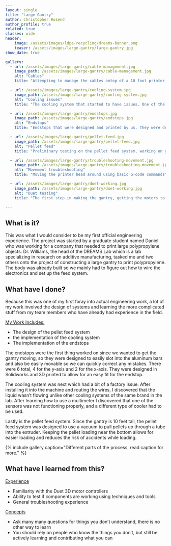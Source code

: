 ```yaml
---
layout: single
title: "Large Gantry"
author: Christopher Rosend
author_profile: true
related: true
classes: wide
header: 
    image: /assets/images/ldpe-recycling/dreams-banner.png
    teaser: /assets/images/large-gantry/large-gantry.jpg
show_date: true 

gallery:
  - url: /assets/images/large-gantry/cable-management.jpg
    image_path: /assets/images/large-gantry/cable-management.jpg
    alt: "Cables"
    title: "Attempting to manage the cables ontop of a 10 foot printer, a bit of a nightmare"

  - url: /assets/images/large-gantry/cooling-system.jpg
    image_path: /assets/images/large-gantry/cooling-system.jpg
    alt: "Cooling issues"
    title: "The cooling system that started to have issues. One of the transistors started failing and I couldn't repair it"

  - url: /assets/images/large-gantry/endstops.jpg
    image_path: /assets/images/large-gantry/endstops.jpg
    alt: "Endstops"
    title: "Endstops that were designed and printed by us. They were designed to be easily moved around since we were still testing where we wanted them to be"

  - url: /assets/images/large-gantry/pellet-feed.jpg
    image_path: /assets/images/large-gantry/pellet-feed.jpg
    alt: "Pellet feed"
    title: "Preliminary testing on the pellet feed system, working on getting them up 10 feet to the top with a vaccuum"

  - url: /assets/images/large-gantry/troubleshooting-movement.jpg
    image_path: /assets/images/large-gantry/troubleshooting-movement.jpg
    alt: "Movement troubleshooting"
    title: "Moving the printer head around using basic G-code commands"

  - url: /assets/images/large-gantry/duet-working.jpg
    image_path: /assets/images/large-gantry/duet-working.jpg
    alt: "Duet testing"
    title: "The first step in making the gantry, getting the motors to connect to the motor controllers"

---
```

## What is it?

This was what I would consider to be my first official engineering experience. The project was started by a graduate student named Daniel who was working for a company that needed to print large polypropylene objects. Dr. Williams, the head of the DREAMS Lab which is a lab specializing in research on additive manufacturing, tasked me and two others onto the project of constructing a large gantry to print polypropylene. The body was already built so we mainly had to figure out how to wire the electronics and set up the feed system.

## What have I done?

Because this was one of my first foray into actual engineering work, a lot of my work involved the design of systems and learning the more complicated stuff from my team members who have already had experience in the field. 

<ins>My Work Includes:</ins>
* The design of the pellet feed system
* the implementation of the cooling system
* The implementation of the endstops

The endstops were the first thing worked on since we wanted to get the gantry moving, so they were designed to easily slot into the aluminum bars and also be easily movable so we can quickly correct any mistakes. There were 6 total, 4 for the y-axis and 2 for the x-axis. They were designed in Solidworks and 3D printed to allow for an easy fit for the endstop.

The cooling system was next which had a bit of a factory issue. After installing it into the machine and routing the wires, I discovered that the liquid wasn’t flowing unlike other cooling systems of the same brand in the lab. After learning how to use a multimeter I discovered that one of the sensors was not functioning properly, and a different type of cooler had to be used.

Lastly is the pellet feed system. Since the gantry is 10 feet tall, the pellet feed system was designed to use a vacuum to pull pellets up through a tube into the extruder. Keeping the pellet loading near the bottom allows for easier loading and reduces the risk of accidents while loading.


{% include gallery caption="Different parts of the process, read caption for more." %}

## What have I learned from this?

<ins>Experience</ins>

* Familiarity with the Duet 3D motor controllers
* Ability to test if components are working using techniques and tools
* General troubleshooting experience

<ins>Concepts</ins>
* Ask many many questions for things you don’t understand, there is no other way to learn
* You should rely on people who know the things you don’t, but still be actively learning and contributing what you can
